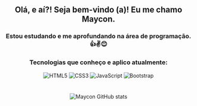 <div align="center">

## Olá, e aí?! Seja bem-vindo (a)! Eu me chamo Maycon.

### Estou estudando e me aprofundando na área de programação. 👍✌😊

### Tecnologias que conheço e aplico atualmente:

<div>
  <img src="https://img.shields.io/badge/HTML5-E34F26?style=for-the-badge&logo=html5&logoColor=white" alt="HTML5">
  <img src="https://img.shields.io/badge/CSS3-1572B6?style=for-the-badge&logo=css3&logoColor=white" alt="CSS3">
  <img src="https://img.shields.io/badge/JavaScript-F7DF1E?style=for-the-badge&logo=javascript&logoColor=black" alt="JavaScript">
  <img src="https://img.shields.io/badge/Bootstrap-563D7C?style=for-the-badge&logo=bootstrap&logoColor=white" alt="Bootstrap">
</div>

#

  ![Maycon GitHub stats](https://github-readme-stats.vercel.app/api?username=mayconfp&show_icons=true&theme=gruvbox)  
</div>




